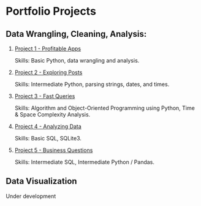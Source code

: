 # Portfolio Projects

## Data Wrangling, Cleaning, Analysis:
1. [Project 1 - Profitable Apps](https://github.com/shanizalh/portfolio/blob/master/profitable-app/profitable_app.ipynb)

    Skills: Basic Python, data wrangling and analysis.

2. [Project 2 - Exploring Posts](https://github.com/shanizalh/portfolio/blob/master/exploring-posts/exploring_posts.ipynb)

    Skills: Intermediate Python, parsing strings, dates, and times.

3. [Project 3 - Fast Queries](https://github.com/shanizalh/portfolio/blob/master/fast-queries/fast_queries.ipynb)

    Skills: Algorithm and Object-Oriented Programming using Python, Time & Space Complexity Analysis.

4. [Project 4 - Analyzing Data](https://github.com/shanizalh/portfolio/blob/master/analyzing-data/analyzing_data.ipynb)

    Skills: Basic SQL, SQLite3.

5. [Project 5 - Business Questions](https://github.com/shanizalh/portfolio/blob/master/business-questions/business_questions.ipynb)

    Skills: Intermediate SQL, Intermediate Python / Pandas.

## Data Visualization

Under development